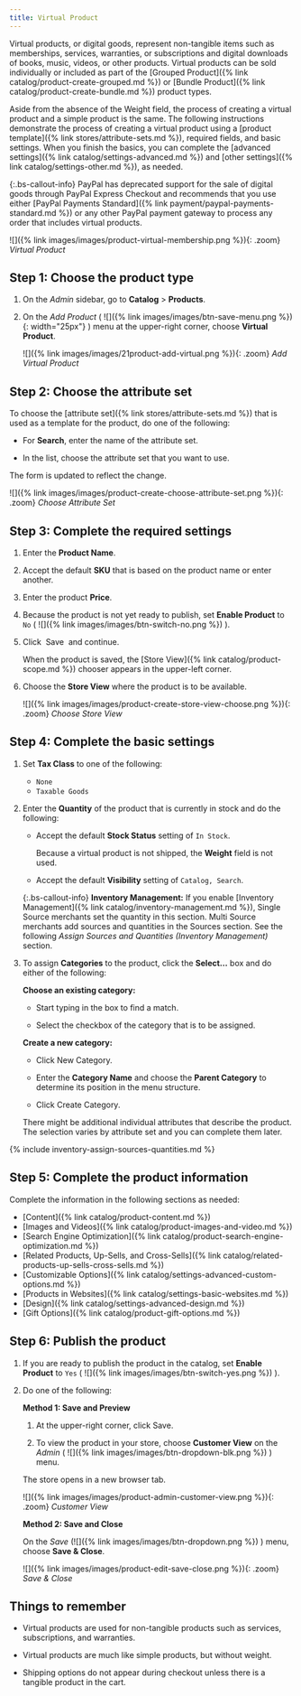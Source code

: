 ```yaml
---
title: Virtual Product
---
```


Virtual products, or digital goods, represent non-tangible items such as memberships, services, warranties, or subscriptions and digital downloads of books, music, videos, or other products. Virtual products can be sold individually or included as part of the [Grouped Product]({% link catalog/product-create-grouped.md %}) or [Bundle Product]({% link catalog/product-create-bundle.md %}) product types.

Aside from the absence of the Weight field, the process of creating a virtual product and a simple product is the same. The following instructions demonstrate the process of creating a virtual product using a [product template]({% link stores/attribute-sets.md %}), required fields, and basic settings. When you finish the basics, you can complete the [advanced settings]({% link catalog/settings-advanced.md %}) and [other settings]({% link catalog/settings-other.md %}), as needed.

{:.bs-callout-info}
PayPal has deprecated support for the sale of digital goods through PayPal Express Checkout and recommends that you use either [PayPal Payments Standard]({% link payment/paypal-payments-standard.md %}) or any other PayPal payment gateway to process any order that includes virtual products.

![]({% link images/images/product-virtual-membership.png %}){: .zoom}
_Virtual Product_

## Step 1: Choose the product type

1. On the _Admin_ sidebar, go to **Catalog** > **Products**.

1. On the _Add Product_ ( ![]({% link images/images/btn-save-menu.png %}){: width="25px"} ) menu at the upper-right corner, choose **Virtual Product**.

    ![]({% link images/images/21product-add-virtual.png %}){: .zoom}
    _Add Virtual Product_

## Step 2: Choose the attribute set

To choose the [attribute set]({% link stores/attribute-sets.md %}) that is used as a template for the product, do one of the following:

- For **Search**, enter the name of the attribute set.

- In the list, choose the attribute set that you want to use.

The form is updated to reflect the change.

![]({% link images/images/product-create-choose-attribute-set.png %}){: .zoom}
_Choose Attribute Set_

## Step 3: Complete the required settings

1. Enter the **Product Name**.

1. Accept the default **SKU** that is based on the product name or enter another.

1. Enter the product **Price**.

1. Because the product is not yet ready to publish, set **Enable Product** to `No` ( ![]({% link images/images/btn-switch-no.png %}) ).

1. Click <span class="btn"> Save </span> and continue.

    When the product is saved, the [Store View]({% link catalog/product-scope.md %}) chooser appears in the upper-left corner.

1. Choose the **Store View** where the product is to be available.

    ![]({% link images/images/product-create-store-view-choose.png %}){: .zoom}
    _Choose Store View_

## Step 4: Complete the basic settings

1. Set **Tax Class** to one of the following:

    - `None`
    - `Taxable Goods`

1. Enter the **Quantity** of the product that is currently in stock and do the following:

    - Accept the default **Stock Status** setting of `In Stock`.

      Because a virtual product is not shipped, the **Weight** field is not used.

    - Accept the default **Visibility** setting of `Catalog, Search`.

    {:.bs-callout-info}
    **Inventory Management:** If you enable [Inventory Management]({% link catalog/inventory-management.md %}), Single Source merchants set the quantity in this section. Multi Source merchants add sources and quantities in the Sources section. See the following _Assign Sources and Quantities (Inventory Management)_ section.

1. To assign **Categories** to the product, click the **Select…** box and do either of the following:

    **Choose an existing category:**

    - Start typing in the box to find a match.

    - Select the checkbox of the category that is to be assigned.

    **Create a new category:**

    - Click <span class="btn">New Category</span>.

    - Enter the **Category Name** and choose the **Parent Category** to determine its position in the menu structure.

    - Click <span class="btn">Create Category</span>.

    There might be additional individual attributes that describe the product. The selection varies by attribute set and you can complete them later.

{% include inventory-assign-sources-quantities.md %}

## Step 5: Complete the product information

Complete the information in the following sections as needed:

- [Content]({% link catalog/product-content.md %})
- [Images and Videos]({% link catalog/product-images-and-video.md %})
- [Search Engine Optimization]({% link catalog/product-search-engine-optimization.md %})
- [Related Products, Up-Sells, and Cross-Sells]({% link catalog/related-products-up-sells-cross-sells.md %})
- [Customizable Options]({% link catalog/settings-advanced-custom-options.md %})
- [Products in Websites]({% link catalog/settings-basic-websites.md %})
- [Design]({% link catalog/settings-advanced-design.md %})
- [Gift Options]({% link catalog/product-gift-options.md %})

## Step 6: Publish the product

1. If you are ready to publish the product in the catalog, set **Enable Product** to `Yes` ( ![]({% link images/images/btn-switch-yes.png %}) ).

1. Do one of the following:

    **Method 1: Save and Preview**

    1. At the upper-right corner, click <span class="btn">Save</span>.

    1. To view the product in your store, choose **Customer View** on the _Admin_ ( ![]({% link images/images/btn-dropdown-blk.png %}) ) menu.

      The store opens in a new browser tab.

    ![]({% link images/images/product-admin-customer-view.png %}){: .zoom}
    _Customer View_

    **Method 2: Save and Close**

    On the _Save_ (![]({% link images/images/btn-dropdown.png %}) ) menu, choose **Save & Close**.

    ![]({% link images/images/product-edit-save-close.png %}){: .zoom}
    _Save & Close_

## Things to remember

- Virtual products are used for non-tangible products such as services, subscriptions, and warranties.

- Virtual products are much like simple products, but without weight.

- Shipping options do not appear during checkout unless there is a tangible product in the cart.
